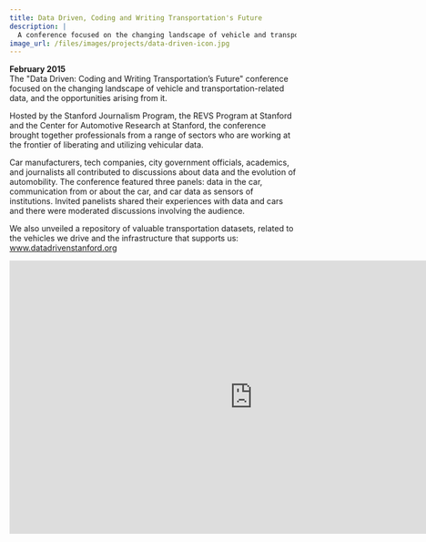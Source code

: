 ```yaml
---
title: Data Driven, Coding and Writing Transportation's Future
description: | 
  A conference focused on the changing landscape of vehicle and transportation-related data, and the opportunities arising from it.
image_url: /files/images/projects/data-driven-icon.jpg
---
```


<strong>February 2015</strong> <br>
The "Data Driven: Coding and Writing Transportation’s Future" conference focused on the changing landscape of vehicle and transportation-related data, and the opportunities arising from it.

Hosted by the Stanford Journalism Program, the REVS Program at Stanford and the Center for Automotive Research at Stanford, the conference brought together professionals from a range of sectors who are working at the frontier of liberating and utilizing vehicular data.

Car manufacturers, tech companies, city government officials, academics, and journalists all contributed to discussions about data and the evolution of automobility. The conference featured three panels: data in the car, communication from or about the car, and car data as sensors of institutions. Invited panelists shared their experiences with data and cars and there were moderated discussions involving the audience.

We also unveiled a repository of valuable transportation datasets, related to the vehicles we drive and the infrastructure that supports us: <a href="http://www.datadrivenstanford.org/" target="_blank">www.datadrivenstanford.org</a>

<center><iframe width="853" height="480" src="https://www.youtube.com/embed/videoseries?list=PLpGHT1n4-mAsIxVxtpTQov5A8onvr4JKA" frameborder="0" allowfullscreen></iframe></center>